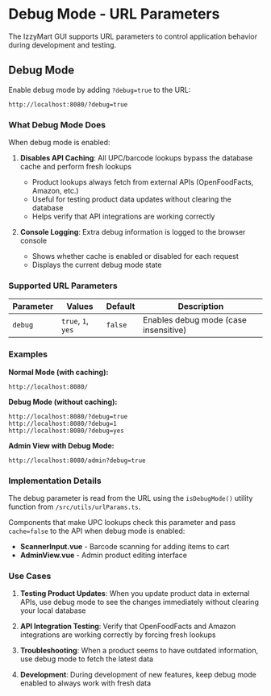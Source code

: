 # Debug Mode - URL Parameters

The IzzyMart GUI supports URL parameters to control application behavior during development and testing.

## Debug Mode

Enable debug mode by adding `?debug=true` to the URL:

```
http://localhost:8080/?debug=true
```

### What Debug Mode Does

When debug mode is enabled:

1. **Disables API Caching**: All UPC/barcode lookups bypass the database cache and perform fresh lookups
   - Product lookups always fetch from external APIs (OpenFoodFacts, Amazon, etc.)
   - Useful for testing product data updates without clearing the database
   - Helps verify that API integrations are working correctly

2. **Console Logging**: Extra debug information is logged to the browser console
   - Shows whether cache is enabled or disabled for each request
   - Displays the current debug mode state

### Supported URL Parameters

| Parameter | Values | Default | Description |
|-----------|--------|---------|-------------|
| `debug` | `true`, `1`, `yes` | `false` | Enables debug mode (case insensitive) |

### Examples

**Normal Mode (with caching):**
```
http://localhost:8080/
```

**Debug Mode (without caching):**
```
http://localhost:8080/?debug=true
http://localhost:8080/?debug=1
http://localhost:8080/?debug=yes
```

**Admin View with Debug Mode:**
```
http://localhost:8080/admin?debug=true
```

### Implementation Details

The debug parameter is read from the URL using the `isDebugMode()` utility function from `/src/utils/urlParams.ts`.

Components that make UPC lookups check this parameter and pass `cache=false` to the API when debug mode is enabled:

- **ScannerInput.vue** - Barcode scanning for adding items to cart
- **AdminView.vue** - Admin product editing interface

### Use Cases

1. **Testing Product Updates**: When you update product data in external APIs, use debug mode to see the changes immediately without clearing your local database

2. **API Integration Testing**: Verify that OpenFoodFacts and Amazon integrations are working correctly by forcing fresh lookups

3. **Troubleshooting**: When a product seems to have outdated information, use debug mode to fetch the latest data

4. **Development**: During development of new features, keep debug mode enabled to always work with fresh data
